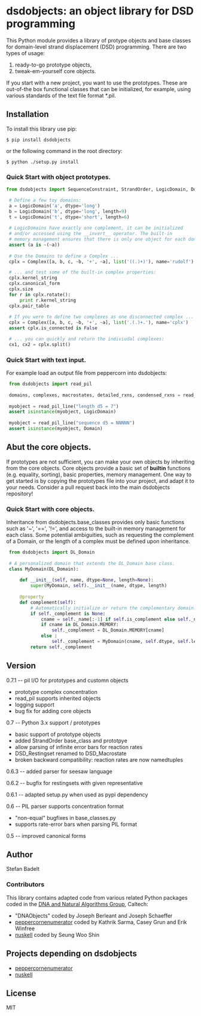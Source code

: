 # dsdobjects: an object library for DSD programming

This Python module provides a library of protype objects and base classes for
domain-level strand displacement (DSD) programming. There are two types of
usage: 
 1) ready-to-go prototype objects, 
 2) tweak-em-yourself core objects.

If you start with a new project, you want to use the prototypes. These are
out-of-the box functional classes that can be initialized, for example, using
various standards of the text file format *.pil. 

## Installation
To install this library use pip:
```
$ pip install dsdobjects
```
or the following command in the root directory:
```
$ python ./setup.py install
```


### Quick Start with object prototypes.
```py
from dsdobjects import SequenceConstraint, StrandOrder, LogicDomain, Domain, Complex, Macrostate, Reaction
```

```py
 # Define a few toy domains:
 a = LogicDomain('a', dtype='long')
 b = LogicDomain('b', dtype='long', length=9)
 t = LogicDomain('t', dtype='short', length=6)
 
 # LogicDomains have exactly one complement, it can be initialized 
 # and/or accessed using the __invert__ operator. The built-in 
 # memory management ensures that there is only one object for each domain.
 assert (a is ~(~a))
 
 # Use the Domains to define a Complex ...
 cplx = Complex([a, b, c, ~b, '+', ~a], list('((.)+)'), name='rudolf')

 # ... and test some of the built-in complex properties:
 cplx.kernel_string
 cplx.canonical_form
 cplx.size
 for r in cplx.rotate():
     print r.kernel_string
 cplx.pair_table
 
 # If you were to define two complexes as one disconnected complex ... 
 cplx = Complex([a, b, c, ~b, '+', ~a], list('.(.)+.'), name='cplx')
 assert cplx.is_connected is False

 # ... you can quickly and return the indiviudal complexes:
 cx1, cx2 = cplx.split()
```

### Quick Start with text input.
For example load an output file from peppercorn into dsdobjects:

```py
 from dsdobjects import read_pil
 
 domains, complexes, macrostates, detailed_rxns, condensed_rxns = read_pil(filename.pil)
 
 myobject = read_pil_line("length d5 = 7")
 assert isinstance(myobject, LogicDomain)
 
 myobject = read_pil_line("sequence d5 = NNNNN")
 assert isinstance(myobject, Domain)
```

## Abut the core objects.
If prototypes are not sufficient, you can make your own objects by inheriting
from the core objects. Core objects provide a basic set of __builtin__
functions (e.g. equality, sorting), basic properties, memory management.  One
way to get started is by copying the prototypes file into your project, and
adapt it to your needs. Consider a pull request back into the main dsdobjects
repository!


### Quick Start with core objects.
Inheritance from dsdobjects.base_classes provides only basic functions such as
'~', '==', '!=', and access to the built-in memory management for each class.
Some potential ambiguities, such as requesting the complement of a Domain,  or
the length of a complex must be defined upon inheritance.

```py
 from dsdobjects import DL_Domain
 
 # A personalized domain that extends the DL_Domain base class.
 class MyDomain(DL_Domain):
 
     def __init__(self, name, dtype=None, length=None):
         super(MyDomain, self).__init__(name, dtype, length)
  
     @property
     def complement(self):
         # Automatically initialize or return the complementary domain.
         if self._complement is None:
             cname = self._name[:-1] if self.is_complement else self._name + '*'
             if cname in DL_Domain.MEMORY:
                 self._complement = DL_Domain.MEMORY[cname]
             else :
                 self._complement = MyDomain(cname, self.dtype, self.length)
         return self._complement
```

## Version
0.7.1 -- pil I/O for prototypes and customn objects
  * prototype complex concentration
  * read_pil supports inherited objects
  * logging support
  * bug fix for adding core objects

0.7 -- Python 3.x support / prototypes
  * basic support of prototype objects
  * added StrandOrder base_class and prototpye
  * allow parsing of infinite error bars for reaction rates
  * DSD_Restingset renamed to DSD_Macrostate
  * broken backward compatibility:
      reaction rates are now namedtuples

0.6.3 -- added parser for seesaw language

0.6.2 -- bugfix for restingsets with given representative

0.6.1 -- adapted setup.py when used as pypi dependency

0.6 -- PIL parser supports concentration format
  * "non-equal" bugfixes in base_classes.py
  * supports rate-error bars when parsing PIL format

0.5 -- improved canonical forms

## Author
Stefan Badelt

### Contributors
This library contains adapted code from various related Python packages coded
in the [DNA and Natural Algorithms Group], Caltech:
  * "DNAObjects" coded by Joseph Berleant and Joseph Schaeffer 
  * [peppercornenumerator] coded by Kathrik Sarma, Casey Grun and Erik Winfree
  * [nuskell] coded by Seung Woo Shin

## Projects depending on dsdobjects
  * [peppercornenumerator]
  * [nuskell]


## License
MIT

[nuskell]: <http://www.github.com/DNA-and-Natural-Algorithms-Group/nuskell>
[peppercornenumerator]: <http://www.github.com/DNA-and-Natural-Algorithms-Group/peppercornenumerator>
[DNA and Natural Algorithms Group]: <http://dna.caltech.edu>


